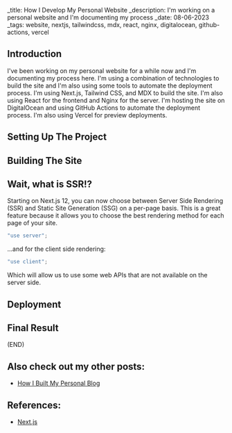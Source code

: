 _title: How I Develop My Personal Website
_description: I'm working on a personal website and I'm documenting my process
_date: 08-06-2023
_tags: website, nextjs, tailwindcss, mdx, react, nginx, digitalocean, github-actions, vercel

## Introduction

I've been working on my personal website for a while now and I'm documenting my process here.
I'm using a combination of technologies to build the site and I'm also using some tools to automate the deployment
process.
I'm using Next.js, Tailwind CSS, and MDX to build the site. I'm also using React for the frontend and Nginx for the
server.
I'm hosting the site on DigitalOcean and using GitHub Actions to automate the deployment process.
I'm also using Vercel for preview deployments.

## Setting Up The Project

## Building The Site

## Wait, what is SSR!?

Starting on Next.js 12, you can now choose between Server Side Rendering (SSR) and Static Site Generation (SSG) on a
per-page basis.
This is a great feature because it allows you to choose the best rendering method for each page of your site.

```javascript
"use server";
```

...and for the client side rendering:
```javascript
"use client";
```
Which will allow us to use some web APIs that are not available on the server side.

## Deployment

## Final Result

(END)

## Also check out my other posts:

- [How I Built My Personal Blog](/post/how-i-develop-my-personal-website)

## References:

- [Next.js](https://nextjs.org/)